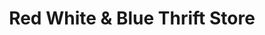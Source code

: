 ---
title: "Red White & Blue Thrift Store"
url: /paterson/red-white-and-blue-thrift-store/
shop: charity
---